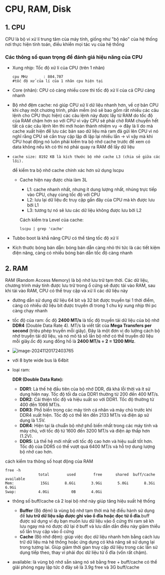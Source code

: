 # CPU, RAM, Disk	

## 1. CPU

CPU là bộ vi xử lí trung tâm của máy tính, giống như "bộ não" của hệ thống nơi thực hiện tính toán, điều khiển mọi tác vụ của hệ thống 

### Các thông số quan trọng để đánh giá hiệu năng của CPU

- Xung nhịp: Tốc độ xử lí của CPU (trên 1 nhân)

  ```
  cpu MHz		: 804.707
  #tốc độ xử của lí của 1 nhân cpu hiện tại 
  ```

- Core (nhân): CPU có càng nhiều core thì tốc độ xử lí của cả CPU càng nhanh

- Bộ nhớ đệm cache: nó giúp CPU xử lí dữ liệu nhanh hơn, về cơ bản CPU khi chạy một chương trình, phần mềm (nó sẽ bao gồm rất nhiều các câu lệnh cho CPU thực hiện) các câu lệnh này được lấy từ RAM do tốc độ của RAM chậm hơn so với CPU  vì vậy CPU sẽ phải chờ RAM chuyển hết tất cả các câu lệnh lên thì mới hoàn thành nhiệm vụ -> đây là lí do mà cache xuất hiện để lưu các bản sao dữ liệu mà ram đã gửi lên CPU vì nó nghĩ rằng CPU sẽ cần truy cập lặp đi lặp lại nhiều lần -> vì vậy mà khi CPU hoạt động nó luôn phải kiểm tra bộ nhớ cache trước để xem có data không nếu kh có thì nó phải quay ra RAM để lấy dữ liệu 

- ```
  cache size: 8192 KB là kích thước bộ nhớ cache L3 (chia sẻ giữa các lõi).
  ```

  để kiểm tra bộ nhớ cache chính xác hơn sử dụng lscpu

  - Cache hiện nay được chia làm 3L

    - L1: cache nhanh nhất, nhưng ít dung lượng nhất, nhúng trực tiếp vào CPU, chạy cùng tốc độ với CPU
    - L2: lưu lại dữ liệu đc truy cập gần đây của CPU mà kh được lưu bởi L1
    - L3: tương tự nó sẽ lưu các dữ liệu không được lưu bởi L2

    Cách kiểm tra Level của cache:

    ```
    lscpu | grep 'cache'
    ```

- Tubbo boot là khẳ năng CPU có thể tăng tốc độ xử lí 

- Kích thước bóng bán dẫn: bóng bán dẫn càng nhỏ thì tức là các tiết kiệm điện năng, càng có nhiều bóng bán dẫn tốc độ càng nhanh 

## 2. RAM

RAM (Random Access Memory) là bộ nhớ lưu trữ tạm thời. Các dữ liệu, chương trình máy tính được lưu trữ trong ổ cứng sẽ được tải vào RAM, sau khi tải vào RAM, CPU có thể truy cập và xử lí các dữ liệu này 

- đường dẫn sử dụng dữ liệu 64 bit và 32 bit được truyền tại 1 thời điểm, càng có nhiều dữ liệu bit được truyền đi trong 1 chu kỳ xung nhịp thì pc càng chạy nhanh 

- tốc độ của ram: ốc độ **2400 MT/s** là tốc độ truyền tải dữ liệu của bộ nhớ **DDR4** (Double Data Rate 4). MT/s là viết tắt của **Mega Transfers per second** (triệu phép truyền mỗi giây). Đây là một đơn vị đo lường cách bộ nhớ truyền tải dữ liệu, và nó mô tả số lần bộ nhớ có thể truyền dữ liệu mỗi giây.ốc độ xung đồng hồ là **2400 MT/s ÷ 2 = 1200 MHz**.

- ![image-20241120172403765](/home/phungna/.config/Typora/typora-user-images/image-20241120172403765.png)

- với 8 byte wide bus là 64bit 

- loại ram: 

  **DDR (Double Data Rate):**

  - **DDR1**: Là thế hệ đầu tiên của bộ nhớ DDR, đã khá lỗi thời và ít sử dụng hiện nay. Tốc độ tối đa của DDR1 thường từ 200 đến 400 MT/s.
  - **DDR2**: Cải thiện tốc độ và hiệu suất so với DDR1. Tốc độ thường từ 400 đến 1066 MT/s.
  - **DDR3**: Phổ biến trong các máy tính cá nhân và máy chủ trước khi DDR4 xuất hiện. Tốc độ có thể lên đến 2133 MT/s và điện áp sử dụng là 1.5V.
  - **DDR4**: Hiện tại là chuẩn bộ nhớ phổ biến nhất trong các máy tính và máy chủ, với tốc độ từ 1600 đến 3200 MT/s và điện áp thấp hơn (1.2V).
  - **DDR5**: Là thế hệ mới nhất với tốc độ cao hơn và hiệu suất tốt hơn. Tốc độ của DDR5 có thể vượt quá 6400 MT/s và hỗ trợ dung lượng bộ nhớ cao hơn.

cách kiểm tra thông số hoạt động của RAM

```
free -h
               total        used        free      shared  buff/cache   available
Mem:            15Gi       8.6Gi       3.9Gi       5.0Gi       8.3Gi       6.9Gi
Swap:          4.0Gi          0B       4.0Gi

```

- thông số buff/cache cả 2 loại bộ nhớ này giúp tăng hiệu suất hệ thống
  - **Buffer** (Bộ đệm) là vùng bộ nhớ tạm thời mà hệ điều hành sử dụng để **lưu trữ dữ liệu sắp được ghi vào ổ đĩa hoặc đọc từ ổ đĩa**.buff được sử dụng ví dụ bạn muốn lưu dữ liệu vào ổ cứng thì ram sẽ kh lưu ngay mà nó được dữ lại ở buff và lưu dần dần điều này giảm thiểu số lần truy cập vào ổ cứng 
  - **Cache** (Bộ nhớ đệm): giúp việc đọc dữ liệu nhanh hơn bằng cách lưu trữ dữ liệu mà hệ thống hoặc ứng dụng có khả năng sẽ sử dụng lại trong tương lai. Giúp giảm thời gian truy cập dữ liệu trong các lần sử dụng tiếp theo, thay vì phải đọc dữ liệu từ ổ đĩa (vốn rất chậm).

- available: là vùng bộ nhớ sẵn sàng nó sẽ bằng free + buff/cache có thể giải phóng ngay lập tức ở đây sẽ là 3.9g free và 3G buff/cache

  